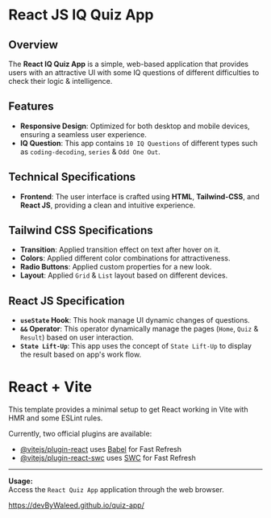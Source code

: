 # React JS IQ Quiz App

## **Overview**
The **React IQ Quiz App** is a simple, web-based application that provides users with an attractive UI with some IQ questions of different difficulties to check their logic & intelligence.


## **Features**
- **Responsive Design**: Optimized for both desktop and mobile devices, ensuring a seamless user experience.
- **IQ Question**: This app contains `10 IQ Questions` of different types such as `coding-decoding`, `series` & `Odd One Out`.


## **Technical Specifications**
- **Frontend**: The user interface is crafted using **HTML**, **Tailwind-CSS**, and **React JS**, providing a clean and intuitive experience.


## **Tailwind CSS Specifications**
- **Transition**: Applied transition effect on text after hover on it.
- **Colors**: Applied different color combinations for attractiveness.
- **Radio Buttons**: Applied custom properties for a new look.
- **Layout**: Applied `Grid` & `List` layout based on different devices.


## **React JS Specification**
- **`useState` Hook**: This hook manage UI dynamic changes of questions.
- **`&&` Operator**: This operator dynamically manage the pages (`Home`, `Quiz` & `Result`) based on user interaction.
- **`State Lift-Up`**: This app uses the concept of `State Lift-Up` to display the result based on app's work flow.



# React + Vite

This template provides a minimal setup to get React working in Vite with HMR and some ESLint rules.

Currently, two official plugins are available:

- [@vitejs/plugin-react](https://github.com/vitejs/vite-plugin-react/blob/main/packages/plugin-react) uses [Babel](https://babeljs.io/) for Fast Refresh
- [@vitejs/plugin-react-swc](https://github.com/vitejs/vite-plugin-react/blob/main/packages/plugin-react-swc) uses [SWC](https://swc.rs/) for Fast Refresh

---

**Usage:**  
Access the `React Quiz App` application through the web browser. 

https://devByWaleed.github.io/quiz-app/